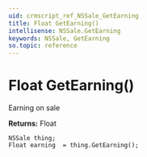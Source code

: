 ```yaml
---
uid: crmscript_ref_NSSale_GetEarning
title: Float GetEarning()
intellisense: NSSale.GetEarning
keywords: NSSale, GetEarning
so.topic: reference
---
```


# Float GetEarning()

Earning on sale

**Returns:** Float

```crmscript
NSSale thing;
Float earning  = thing.GetEarning();
```

